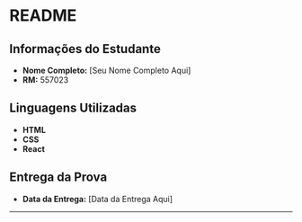 # README

## Informações do Estudante

- **Nome Completo:** [Seu Nome Completo Aqui]
- **RM:** 557023

## Linguagens Utilizadas

- **HTML**
- **CSS**
- **React**

## Entrega da Prova

- **Data da Entrega:** [Data da Entrega Aqui]

---